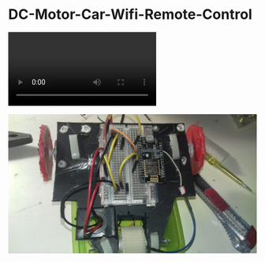# DC-Motor-Car-Wifi-Remote-Control
![](my_video.mp4)

![Hardware Image](84978891_488634295142204_7787576439875829760_n.jpg)

